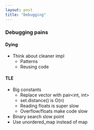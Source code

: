```yaml
---
layout: post
title: "Debugging"
---
```


### Debugging pains

#### Dying
* Think about cleaner impl
  * Patterns
  * Reusing code

#### TLE
* Big constants
  * Replace vector<int> with pair<int, int>
  * set.distance() is O(n)
  * Reading floats is super slow
  * Overflow/floats make code slow
* Binary search slow point
* Use unordered_map instead of map